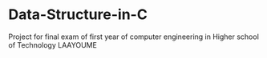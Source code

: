 # Data-Structure-in-C
Project for final exam of first year of computer engineering in Higher school of Technology LAAYOUME
